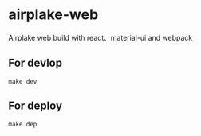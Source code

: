 # airplake-web

Airplake web build with react、material-ui and webpack

## For devlop

`make dev`

## For deploy

`make dep`
